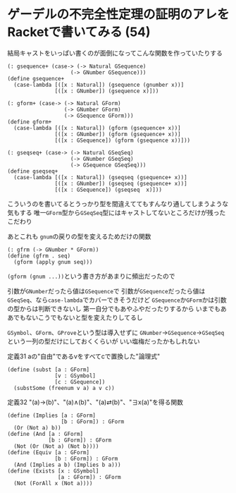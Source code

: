 # ゲーデルの不完全性定理の証明のアレをRacketで書いてみる (54)

結局キャストをいっぱい書くのが面倒になってこんな関数を作っていたりする

```
(: gsequence+ (case-> (-> Natural GSequence)
                    (-> GNumber GSequence)))
(define gsequence+
  (case-lambda [([x : Natural]) (gsequence (gnumber x))]
               [([x : GNumber]) (gsequence x)]))

(: gform+ (case-> (-> Natural GForm)
                  (-> GNumber GForm)
                  (-> GSequence GForm)))
(define gform+
  (case-lambda [([x : Natural]) (gform (gsequence+ x))]
               [([x : GNumber]) (gform (gsequence+ x))]
               [([x : GSequence]) (gform (gsequence x))]))

(: gseqseq+ (case-> (-> Natural GSeqSeq)
                    (-> GNumber GSeqSeq)
                    (-> GSequence GSeqSeq)))
(define gseqseq+
  (case-lambda [([x : Natural]) (gseqseq (gsequence+ x))]
               [([x : GNumber]) (gseqseq (gsequence+ x))]
               [([x : GSequence]) (gseqseq  x)]))
```

こういうのを書いてるとうっかり型を間違えててもすんなり通してしまうような気もする
唯一`GForm`型から`GSeqSeq`型にはキャストしてないところだけが残ったこだわり

あとこれも
`gnum`の戻りの型を変えるためだけの関数

```
(: gfrm (-> GNumber * GForm))
(define (gfrm . seq)
  (gform (apply gnum seq)))
```

`(gform (gnum ...))`という書き方があまりに頻出だったので

引数が`GNumber`だったら値は`GSequence`で
引数が`GSequence`だったら値は`GSeqSeq`、なら`case-lambda`でカバーできそうだけど
`GSequence`か`GForm`かは引数の型からは判断できないし
第一自分でもあやふやだったりするから
いまでもああでもないこうでもないと型を変えたりしてるし

`GSymbol`、`GForm`、`GProve`という型は導入せずに
`GNumber`→`GSequence`→`GSeqSeq`という一列の型だけにしておくくらいが
いい塩梅だったかもしれない

定義31 aの"自由"であるvをすべてcで置換した"論理式"

```
(define (subst [a : GForm]
               [v : GSymbol]
               [c : GSequence])
  (substSome (freenum v a) a v c))
```

定義32 "(a)→(b)"、"(a)∧(b)"、"(a)⇄(b)"、"∃x(a)"を得る関数

```
(define (Implies [a : GForm]
                 [b : GForm]) : GForm
  (Or (Not a) b))
(define (And [a : GForm]
             [b : GForm]) : GForm
  (Not (Or (Not a) (Not b))))
(define (Equiv [a : GForm]
               [b : GForm]) : GForm
  (And (Implies a b) (Implies b a)))
(define (Exists [x : GSymbol]
                [a : GForm]) : GForm
  (Not (ForAll x (Not a))))
```
